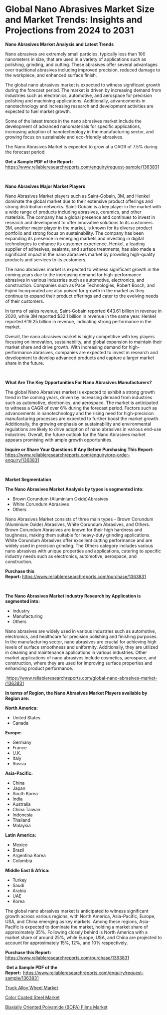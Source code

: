 <p><h1>Global Nano Abrasives Market Size and Market Trends: Insights and Projections from 2024 to 2031</h1></p><p><strong>Nano Abrasives Market Analysis and Latest Trends</strong></p>
<p><p>Nano abrasives are extremely small particles, typically less than 100 nanometers in size, that are used in a variety of applications such as polishing, grinding, and cutting. These abrasives offer several advantages over traditional abrasives including improved precision, reduced damage to the workpiece, and enhanced surface finish.</p><p>The global nano abrasives market is expected to witness significant growth during the forecast period. The market is driven by increasing demand from industries such as electronics, automotive, and aerospace for precision polishing and machining applications. Additionally, advancements in nanotechnology and increasing research and development activities are expected to fuel market growth.</p><p>Some of the latest trends in the nano abrasives market include the development of advanced nanomaterials for specific applications, increasing adoption of nanotechnology in the manufacturing sector, and growing focus on sustainable and eco-friendly abrasives.</p><p>The Nano Abrasives Market is expected to grow at a CAGR of 7.5% during the forecast period.</p></p>
<p><strong>Get a Sample PDF of the Report:&nbsp;</strong> <a href="https://www.reliableresearchreports.com/enquiry/request-sample/1363831">https://www.reliableresearchreports.com/enquiry/request-sample/1363831</a></p>
<p>&nbsp;</p>
<p><strong>Nano Abrasives Major Market Players</strong></p>
<p><p>Nano Abrasives Market players such as Saint-Gobain, 3M, and Henkel dominate the global market due to their extensive product offerings and strong distribution networks. Saint-Gobain is a key player in the market with a wide range of products including abrasives, ceramics, and other materials. The company has a global presence and continues to invest in research and development to offer innovative solutions to its customers. 3M, another major player in the market, is known for its diverse product portfolio and strong focus on sustainability. The company has been expanding its presence in emerging markets and investing in digital technologies to enhance its customer experience. Henkel, a leading supplier of adhesives, sealants, and surface treatments, has also made a significant impact in the nano abrasives market by providing high-quality products and services to its customers.</p><p>The nano abrasives market is expected to witness significant growth in the coming years due to the increasing demand for high-performance abrasives in various industries such as automotive, electronics, and construction. Companies such as Pace Technologies, Robert Bosch, and Fujimi Incorporated are also poised for growth in the market as they continue to expand their product offerings and cater to the evolving needs of their customers.</p><p>In terms of sales revenue, Saint-Gobain reported €43.61 billion in revenue in 2020, while 3M reported $32.1 billion in revenue in the same year. Henkel reported €19.25 billion in revenue, indicating strong performance in the market.</p><p>Overall, the nano abrasives market is highly competitive with key players focusing on innovation, sustainability, and global expansion to maintain their market share and drive growth. With increasing demand for high-performance abrasives, companies are expected to invest in research and development to develop advanced products and capture a larger market share in the future.</p></p>
<p>&nbsp;</p>
<p><strong>What Are The Key Opportunities For Nano Abrasives Manufacturers?</strong></p>
<p><p>The global Nano Abrasives market is expected to exhibit a strong growth trend in the coming years, driven by increasing demand from industries such as automotive, electronics, and aerospace. The market is anticipated to witness a CAGR of over 6% during the forecast period. Factors such as advancements in nanotechnology and the rising need for high-precision manufacturing processes are expected to further boost the market growth. Additionally, the growing emphasis on sustainability and environmental regulations are likely to drive adoption of nano abrasives in various end-use industries. Overall, the future outlook for the Nano Abrasives market appears promising with ample growth opportunities.</p></p>
<p><strong>Inquire or Share Your Questions If Any Before Purchasing This Report:</strong> <a href="https://www.reliableresearchreports.com/enquiry/pre-order-enquiry/1363831">https://www.reliableresearchreports.com/enquiry/pre-order-enquiry/1363831</a></p>
<p>&nbsp;</p>
<p><strong>Market Segmentation</strong></p>
<p><strong>The Nano Abrasives Market Analysis by types is segmented into:</strong></p>
<p><ul><li>Brown Corundum (Aluminium Oxide)Abrasives</li><li>White Corundum Abrasives</li><li>Others</li></ul></p>
<p><p>Nano Abrasives Market consists of three main types - Brown Corundum (Aluminium Oxide) Abrasives, White Corundum Abrasives, and Others. Brown Corundum Abrasives are known for their high hardness and toughness, making them suitable for heavy-duty grinding applications. White Corundum Abrasives offer excellent cutting performance and are widely used in precision grinding. The Others category includes various nano abrasives with unique properties and applications, catering to specific industry needs such as electronics, automotive, aerospace, and construction.</p></p>
<p><strong>Purchase this Report:&nbsp;</strong><a href="https://www.reliableresearchreports.com/purchase/1363831">https://www.reliableresearchreports.com/purchase/1363831</a></p>
<p>&nbsp;</p>
<p><strong>The Nano Abrasives Market Industry Research by Application is segmented into:</strong></p>
<p><ul><li>Industry</li><li>Manufacturing</li><li>Others</li></ul></p>
<p><p>Nano abrasives are widely used in various industries such as automotive, electronics, and healthcare for precision polishing and finishing purposes. In the manufacturing sector, nano abrasives are crucial for achieving high levels of surface smoothness and uniformity. Additionally, they are utilized in cleaning and maintenance applications in various industries. Other market applications of nano abrasives include cosmetics, aerospace, and construction, where they are used for improving surface properties and enhancing product performance.</p></p>
<p><a href="https://www.reliableresearchreports.com/global-nano-abrasives-market-r1363831">&nbsp;https://www.reliableresearchreports.com/global-nano-abrasives-market-r1363831</a></p>
<p><strong>In terms of Region, the Nano Abrasives Market Players available by Region are:</strong></p>
<p>
    <p> <strong> North America: </strong>
        <ul>
            <li>United States</li>
            <li>Canada</li>
        </ul>
        </p> 
    <p> <strong> Europe: </strong>
        <ul>
            <li>Germany</li>
            <li>France</li>
            <li>U.K.</li>
            <li>Italy</li>
            <li>Russia</li>
        </ul>
        </p> 
    <p> <strong> Asia-Pacific: </strong>
        <ul>
            <li>China</li>
            <li>Japan</li>
            <li>South Korea</li>
            <li>India</li>
            <li>Australia</li>
            <li>China Taiwan</li>
            <li>Indonesia</li>
            <li>Thailand</li>
            <li>Malaysia</li>
        </ul>
        </p> 
    <p> <strong> Latin America: </strong>
        <ul>
            <li>Mexico</li>
            <li>Brazil</li>
            <li>Argentina Korea</li>
            <li>Colombia</li>
        </ul>
        </p> 
    <p> <strong> Middle East & Africa: </strong>
        <ul>
            <li>Turkey</li>
            <li>Saudi</li>
            <li>Arabia</li>
            <li>UAE</li>
            <li>Korea</li>
        </ul>
    </p>
    </p>
<p><p>The global nano abrasives market is anticipated to witness significant growth across various regions, with North America, Asia-Pacific, Europe, USA, and China emerging as key markets. Among these regions, Asia-Pacific is expected to dominate the market, holding a market share of approximately 35%. Following closely behind is North America with a market share of around 25%, while Europe, USA, and China are projected to account for approximately 15%, 12%, and 10% respectively.</p></p>
<p><strong>Purchase this Report: </strong><a href="https://www.reliableresearchreports.com/purchase/1363831">https://www.reliableresearchreports.com/purchase/1363831</a></p>
<p>&nbsp;<strong>Get a Sample PDF of the Report:&nbsp;&nbsp;</strong><a href="https://www.reliableresearchreports.com/enquiry/request-sample/1363831">https://www.reliableresearchreports.com/enquiry/request-sample/1363831</a></p>
<p><strong></strong></p>
<p><p><a href="https://github.com/Jodyomenick905/Market-Research-Report-List-1/blob/main/truck-alloy-wheel-market.md">Truck Alloy Wheel Market</a></p><p><a href="https://medium.com/@ransomohns/color-coated-steel-market-share-size-trends-industry-analysis-report-by-application-2f606478edf2">Color Coated Steel Market</a></p><p><a href="https://medium.com/@richard_ellings/biaxially-oriented-polyamide-bopa-films-market-trends-focusing-on-biaxially-oriented-polyamide-aa0291ea52fe">Biaxially Oriented Polyamide (BOPA) Films Market</a></p></p>